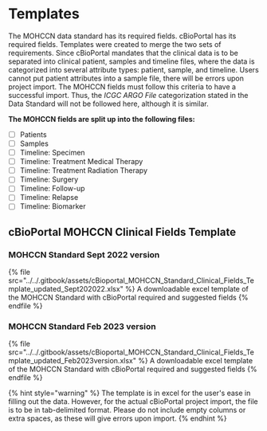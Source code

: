 # Templates

The MOHCCN data standard has its required fields. cBioPortal has its required fields. Templates were created to merge the two sets of requirements. Since cBioPortal mandates that the clinical data is to be separated into clinical patient, samples and timeline files, where the data is categorized into several attribute types: patient, sample, and timeline. Users cannot put patient attributes into a sample file, there will be errors upon project import. The MOHCCN fields must follow this criteria to have a successful import. Thus, the _ICGC ARGO File_ categorization stated in the Data Standard will not be followed here, although it is similar.&#x20;

**The MOHCCN fields are split up into the following files:**

* [ ] Patients
* [ ] Samples
* [ ] Timeline: Specimen
* [ ] Timeline: Treatment Medical Therapy
* [ ] Timeline: Treatment Radiation Therapy
* [ ] Timeline: Surgery
* [ ] Timeline: Follow-up
* [ ] Timeline: Relapse
* [ ] Timeline: Biomarker

## cBioPortal MOHCCN Clinical Fields Template

### MOHCCN Standard Sept 2022 version

{% file src="../../.gitbook/assets/cBioportal_MOHCCN_Standard_Clinical_Fields_Template_updated_Sept202022.xlsx" %}
A downloadable excel template of the MOHCCN Standard with cBioPortal required and suggested fields
{% endfile %}

### MOHCCN Standard Feb 2023 version

{% file src="../../.gitbook/assets/cBioportal_MOHCCN_Standard_Clinical_Fields_Template_updated_Feb2023version.xlsx" %}
A downloadable excel template of the MOHCCN Standard with cBioPortal required and suggested fields
{% endfile %}

{% hint style="warning" %}
The template is in excel for the user's ease in filling out the data. However, for the actual cBioPortal project import, the file is to be in tab-delimited format. Please do not include empty columns or extra spaces, as these will give errors upon import.
{% endhint %}

